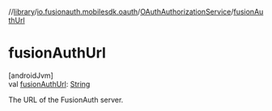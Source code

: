 //[library](../../../index.md)/[io.fusionauth.mobilesdk.oauth](../index.md)/[OAuthAuthorizationService](index.md)/[fusionAuthUrl](fusion-auth-url.md)

# fusionAuthUrl

[androidJvm]\
val [fusionAuthUrl](fusion-auth-url.md): [String](https://kotlinlang.org/api/core/kotlin-stdlib/kotlin/-string/index.html)

The URL of the FusionAuth server.